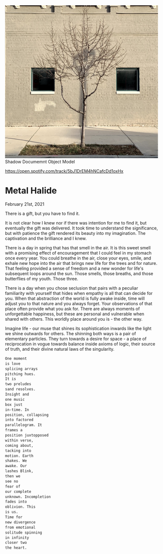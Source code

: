 ![Shadow Documemnt Object Model](assets/IMG_0576.jpg)
Shadow Documemnt Object Model

https://open.spotify.com/track/5bJ1DrEM4hNCafcDd1oxHx

# Metal Halide
February 21st, 2021

There is a gift, but you have to find it.

It is not clear how I knew nor if there was intention for me to find it, but eventually the gift was delivered. It took time to understand the significance, but with patience the gift rendered its beauty into my imagination. The captivation and the brilliance and I knew.

There is a day in spring that has that smell in the air. It is this sweet smell with a promising effect of encouragement that I could feel in my stomach once every year. You could breathe in the air, close your eyes, smile, and exhale new hope into the air that brings new life for the trees and for nature. That feeling provided a sense of freedom and a new wonder for life's subsequent loops around the sun. Those smells, those breaths, and those butterflies of my youth. Those three.

There is a day when you chose seclusion that pairs with a peculiar familiarity with yourself that hides when empathy is all that can decide for you. When that abstraction of the world is fully awake inside, time will adjust you to that nature and you always forget. Your observations of that place often provide what you ask for. There are always moments of unforgettable happiness, but these are personal and vulnerable when shared with others. This worldly place around you is - the other way.

Imagine life - our muse that shines its sophistication inwards like the light we shine outwards for others. The shinning both ways is a pair of elementary particles. They turn towards a desire for space - a place of reciprocation in vogue towards balance inside axioms of logic, their source of truth, and their divine natural laws of the singularity.

```txt
One moment
is love
splicing arrays
pitching hues.
It is
two preludes
sand resolves.
Insight and
one music
box just
in-time. In
position, collapsing
into factored
parallelogram. It
frames a
position juxtopposed
within verse,
coming about,
tacking into
motion. Earth
shakes. We
awake. Our
lashes Blink,
then we
see no
fear of
our complete
unknown. Incompletion
fades into
oblivion. This
is us.
Time for
new divergence
from emotional
solitude spinning
in infinity
closer two
the heart.
```
